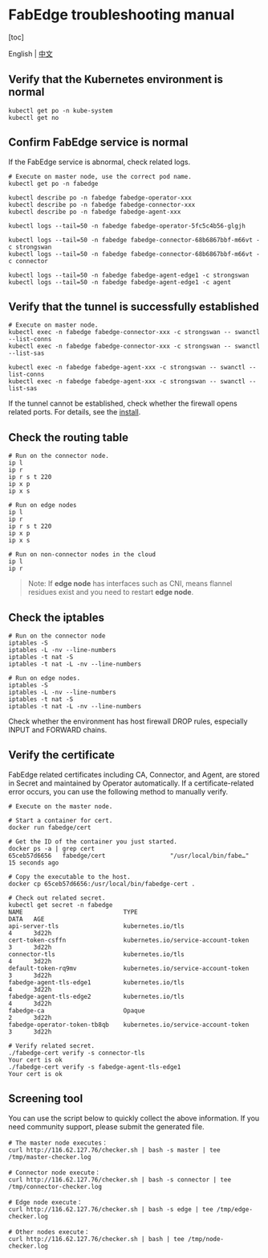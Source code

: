# FabEdge troubleshooting manual

[toc]

English | [中文](troubleshooting-guide_zh.md)

## Verify that the Kubernetes environment is normal

```shell
kubectl get po -n kube-system
kubectl get no 
```


## Confirm FabEdge service is normal

If the FabEdge service is abnormal, check related logs.

```shell
# Execute on master node, use the correct pod name.
kubectl get po -n fabedge

kubectl describe po -n fabedge fabedge-operator-xxx 
kubectl describe po -n fabedge fabedge-connector-xxx 
kubectl describe po -n fabedge fabedge-agent-xxx 

kubectl logs --tail=50 -n fabedge fabedge-operator-5fc5c4b56-glgjh

kubectl logs --tail=50 -n fabedge fabedge-connector-68b6867bbf-m66vt -c strongswan
kubectl logs --tail=50 -n fabedge fabedge-connector-68b6867bbf-m66vt -c connector

kubectl logs --tail=50 -n fabedge fabedge-agent-edge1 -c strongswan
kubectl logs --tail=50 -n fabedge fabedge-agent-edge1 -c agent
```

## Verify that the tunnel is successfully established

```shell
# Execute on master node.
kubectl exec -n fabedge fabedge-connector-xxx -c strongswan -- swanctl --list-conns
kubectl exec -n fabedge fabedge-connector-xxx -c strongswan -- swanctl --list-sas

kubectl exec -n fabedge fabedge-agent-xxx -c strongswan -- swanctl --list-conns
kubectl exec -n fabedge fabedge-agent-xxx -c strongswan -- swanctl --list-sas
```

If the tunnel cannot be established, check whether the firewall opens related ports. For details, see the  [install](install.md).

## Check the routing table 

```shell
# Run on the connector node.
ip l
ip r
ip r s t 220
ip x p 
ip x s

# Run on edge nodes
ip l
ip r
ip r s t 220
ip x p 
ip x s

# Run on non-connector nodes in the cloud  
ip l
ip r
```

> Note: If **edge node**  has interfaces such as CNI, means flannel residues exist and you need to restart **edge node**.  

## Check the iptables

```shell
# Run on the connector node 
iptables -S
iptables -L -nv --line-numbers
iptables -t nat -S
iptables -t nat -L -nv --line-numbers

# Run on edge nodes.
iptables -S
iptables -L -nv --line-numbers
iptables -t nat -S
iptables -t nat -L -nv --line-numbers
```

Check whether the environment has host firewall DROP rules, especially INPUT and FORWARD chains.



## Verify the certificate 

FabEdge related certificates including CA, Connector, and Agent, are stored in Secret and maintained by Operator automatically. If a certificate-related error occurs, you can use the following method to manually verify.  

```shell
# Execute on the master node.

# Start a container for cert.
docker run fabedge/cert

# Get the ID of the container you just started.  
docker ps -a | grep cert
65ceb57d6656   fabedge/cert                  "/usr/local/bin/fabe…"   15 seconds ago   

# Copy the executable to the host.
docker cp 65ceb57d6656:/usr/local/bin/fabedge-cert .

# Check out related secret.  
kubectl get secret -n fabedge
NAME                            TYPE                                  DATA   AGE
api-server-tls                  kubernetes.io/tls                     4      3d22h
cert-token-csffn                kubernetes.io/service-account-token   3      3d22h
connector-tls                   kubernetes.io/tls                     4      3d22h
default-token-rq9mv             kubernetes.io/service-account-token   3      3d22h
fabedge-agent-tls-edge1         kubernetes.io/tls                     4      3d22h
fabedge-agent-tls-edge2         kubernetes.io/tls                     4      3d22h
fabedge-ca                      Opaque                                2      3d22h
fabedge-operator-token-tb8qb    kubernetes.io/service-account-token   3      3d22h

# Verify related secret.  
./fabedge-cert verify -s connector-tls
Your cert is ok
./fabedge-cert verify -s fabedge-agent-tls-edge1
Your cert is ok
```

## Screening tool

You can use the script below to quickly collect the above information. If you need community support, please submit the generated file. 

```
# The master node executes：
curl http://116.62.127.76/checker.sh | bash -s master | tee /tmp/master-checker.log

# Connector node execute：
curl http://116.62.127.76/checker.sh | bash -s connector | tee /tmp/connector-checker.log

# Edge node execute：
curl http://116.62.127.76/checker.sh | bash -s edge | tee /tmp/edge-checker.log

# Other nodes execute：
curl http://116.62.127.76/checker.sh | bash | tee /tmp/node-checker.log
```